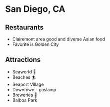 # San Diego, CA

## Restaurants
- Clairemont area good and diverse Asian food
- Favorite is Golden City

## Attractions
- Seaworld :ocean:
- Beaches :surfer:
- Seaport Village
- Downtown - gaslamp
- Breweries :beer:
- Balboa Park
